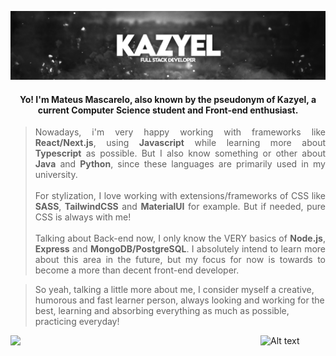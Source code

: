  
![Header](banner.png "Header")

<h4 align="center"> Yo! I'm Mateus Mascarelo, also known by the pseudonym of Kazyel, a current Computer Science student and Front-end enthusiast.</h4>

> <p align="justify">Nowadays, i'm very happy working with frameworks like <b>React/Next.js</b>, using <b>Javascript</b> while learning more about <b>Typescript</b> as possible. But I also know something or other about <b>Java</b> and <b>Python</b>, since these languages are primarily used in my university. <br><br>For stylization, I love working with extensions/frameworks of CSS like <b>SASS</b>, <b>TailwindCSS</b> and <b>MaterialUI</b> for example. But if needed, pure CSS is always with me! <br><br>Talking about Back-end now, I only know the VERY basics of <b>Node.js</b>, <b>Express</b> and <b>MongoDB/PostgreSQL</b>. I absolutely intend to learn more about this area in the future, but my focus for now is towards to become a more than decent front-end developer.
 
>So yeah, talking a little more about me, I consider myself a creative, humorous and fast learner person, always looking and working for the best, learning and absorbing everything as much as possible, practicing everyday!
 

![Alt text](https://spotify-recently-played-readme.vercel.app/api?user=uvftxlhokjash9j9ab2rsgwt8&count=2)<img align="left" src = "https://github-readme-streak-stats.herokuapp.com?user=Kazyel&theme=dark&hide_border=true" width = 400>
